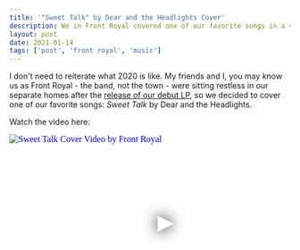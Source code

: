 ```yaml
---
title: '"Sweet Talk" by Dear and the Headlights Cover'
description: We in Front Royal covered one of our favorite songs in a very 2020 way - individually tracking our parts in the comfort of our own homes.
layout: post
date: 2021-01-14
tags: ['post', 'front royal', 'music']
---
```

I don't need to reiterate what 2020 is like. My friends and I, you may know us as Front Royal - the band, not the town - were sitting restless in our separate homes after the [release of our debut LP](https://frontroyalmd.bandcamp.com), so we decided to cover one of our favorite songs: _Sweet Talk_ by Dear and the Headlights.

Watch the video here:

<div class="video-embed">
  <iframe width="560" height="315" src="https://www.youtube-nocookie.com/embed/p18VbHbVJ78" srcdoc="<style>*{padding:0;margin:0;overflow:hidden}html,body{height:100%}img,span{position:absolute;width:100%;top:0;bottom:0;margin:auto}span{height:1.5em;text-align:center;font:48px/1.5 sans-serif;color:white;text-shadow:0 0 0.5em black}</style><a href=https://www.youtube-nocookie.com/embed/p18VbHbVJ78?autoplay=1><img src=https://img.youtube.com/vi/p18VbHbVJ78/hqdefault.jpg alt='Sweet Talk Cover Video by Front Royal'><span>&#x25BA;</span></a>" frameborder="0" allow="accelerometer; autoplay; clipboard-write; encrypted-media; gyroscope; picture-in-picture" allowfullscreen title="Sweet Talk Cover Video by Front Royal"></iframe>
</div>
